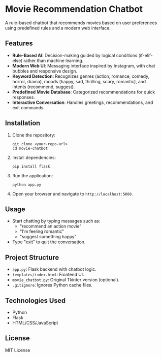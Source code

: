 # Movie Recommendation Chatbot

A rule-based chatbot that recommends movies based on user preferences using predefined rules and a modern web interface.

## Features

- **Rule-Based AI**: Decision-making guided by logical conditions (if-elif-else) rather than machine learning.
- **Modern Web UI**: Messaging interface inspired by Instagram, with chat bubbles and responsive design.
- **Keyword Detection**: Recognizes genres (action, romance, comedy, horror, drama), moods (happy, sad, thrilling, scary, romantic), and intents (recommend, suggest).
- **Predefined Movie Database**: Categorized recommendations for quick responses.
- **Interactive Conversation**: Handles greetings, recommendations, and exit commands.

## Installation

1. Clone the repository:
   ```
   git clone <your-repo-url>
   cd movie-chatbot
   ```

2. Install dependencies:
   ```
   pip install flask
   ```

3. Run the application:
   ```
   python app.py
   ```

4. Open your browser and navigate to `http://localhost:5000`.

## Usage

- Start chatting by typing messages such as:
  - "recommend an action movie"
  - "I'm feeling romantic"
  - "suggest something happy"
- Type "exit" to quit the conversation.

## Project Structure

- `app.py`: Flask backend with chatbot logic.
- `templates/index.html`: Frontend UI.
- `movie_chatbot.py`: Original Tkinter version (optional).
- `.gitignore`: Ignores Python cache files.

## Technologies Used

- Python
- Flask
- HTML/CSS/JavaScript

## License

MIT License